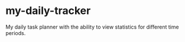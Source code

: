 # my-daily-tracker
My daily task planner with the ability to view statistics for different time periods.
